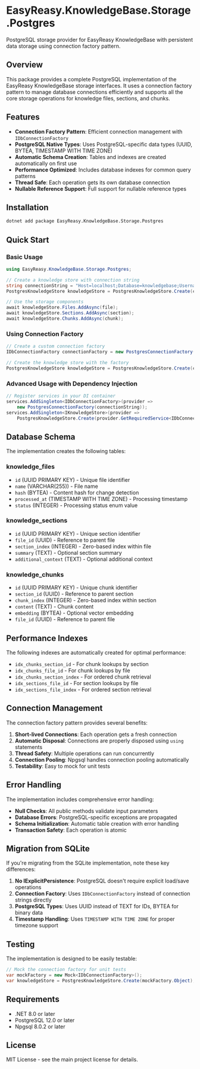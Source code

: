 # EasyReasy.KnowledgeBase.Storage.Postgres

PostgreSQL storage provider for EasyReasy KnowledgeBase with persistent data storage using connection factory pattern.

## Overview

This package provides a complete PostgreSQL implementation of the EasyReasy KnowledgeBase storage interfaces. It uses a connection factory pattern to manage database connections efficiently and supports all the core storage operations for knowledge files, sections, and chunks.

## Features

- **Connection Factory Pattern**: Efficient connection management with `IDbConnectionFactory`
- **PostgreSQL Native Types**: Uses PostgreSQL-specific data types (UUID, BYTEA, TIMESTAMP WITH TIME ZONE)
- **Automatic Schema Creation**: Tables and indexes are created automatically on first use
- **Performance Optimized**: Includes database indexes for common query patterns
- **Thread Safe**: Each operation gets its own database connection
- **Nullable Reference Support**: Full support for nullable reference types

## Installation

```bash
dotnet add package EasyReasy.KnowledgeBase.Storage.Postgres
```

## Quick Start

### Basic Usage

```csharp
using EasyReasy.KnowledgeBase.Storage.Postgres;

// Create a knowledge store with connection string
string connectionString = "Host=localhost;Database=knowledgebase;Username=user;Password=pass";
PostgresKnowledgeStore knowledgeStore = PostgresKnowledgeStore.Create(connectionString);

// Use the storage components
await knowledgeStore.Files.AddAsync(file);
await knowledgeStore.Sections.AddAsync(section);
await knowledgeStore.Chunks.AddAsync(chunk);
```

### Using Connection Factory

```csharp
// Create a custom connection factory
IDbConnectionFactory connectionFactory = new PostgresConnectionFactory(connectionString);

// Create the knowledge store with the factory
PostgresKnowledgeStore knowledgeStore = PostgresKnowledgeStore.Create(connectionFactory);
```

### Advanced Usage with Dependency Injection

```csharp
// Register services in your DI container
services.AddSingleton<IDbConnectionFactory>(provider => 
    new PostgresConnectionFactory(connectionString));
services.AddSingleton<IKnowledgeStore>(provider => 
    PostgresKnowledgeStore.Create(provider.GetRequiredService<IDbConnectionFactory>()));
```

## Database Schema

The implementation creates the following tables:

### knowledge_files
- `id` (UUID PRIMARY KEY) - Unique file identifier
- `name` (VARCHAR(255)) - File name
- `hash` (BYTEA) - Content hash for change detection
- `processed_at` (TIMESTAMP WITH TIME ZONE) - Processing timestamp
- `status` (INTEGER) - Processing status enum value

### knowledge_sections
- `id` (UUID PRIMARY KEY) - Unique section identifier
- `file_id` (UUID) - Reference to parent file
- `section_index` (INTEGER) - Zero-based index within file
- `summary` (TEXT) - Optional section summary
- `additional_context` (TEXT) - Optional additional context

### knowledge_chunks
- `id` (UUID PRIMARY KEY) - Unique chunk identifier
- `section_id` (UUID) - Reference to parent section
- `chunk_index` (INTEGER) - Zero-based index within section
- `content` (TEXT) - Chunk content
- `embedding` (BYTEA) - Optional vector embedding
- `file_id` (UUID) - Reference to parent file

## Performance Indexes

The following indexes are automatically created for optimal performance:

- `idx_chunks_section_id` - For chunk lookups by section
- `idx_chunks_file_id` - For chunk lookups by file
- `idx_chunks_section_index` - For ordered chunk retrieval
- `idx_sections_file_id` - For section lookups by file
- `idx_sections_file_index` - For ordered section retrieval

## Connection Management

The connection factory pattern provides several benefits:

1. **Short-lived Connections**: Each operation gets a fresh connection
2. **Automatic Disposal**: Connections are properly disposed using `using` statements
3. **Thread Safety**: Multiple operations can run concurrently
4. **Connection Pooling**: Npgsql handles connection pooling automatically
5. **Testability**: Easy to mock for unit tests

## Error Handling

The implementation includes comprehensive error handling:

- **Null Checks**: All public methods validate input parameters
- **Database Errors**: PostgreSQL-specific exceptions are propagated
- **Schema Initialization**: Automatic table creation with error handling
- **Transaction Safety**: Each operation is atomic

## Migration from SQLite

If you're migrating from the SQLite implementation, note these key differences:

1. **No IExplicitPersistence**: PostgreSQL doesn't require explicit load/save operations
2. **Connection Factory**: Uses `IDbConnectionFactory` instead of connection strings directly
3. **PostgreSQL Types**: Uses UUID instead of TEXT for IDs, BYTEA for binary data
4. **Timestamp Handling**: Uses `TIMESTAMP WITH TIME ZONE` for proper timezone support

## Testing

The implementation is designed to be easily testable:

```csharp
// Mock the connection factory for unit tests
var mockFactory = new Mock<IDbConnectionFactory>();
var knowledgeStore = PostgresKnowledgeStore.Create(mockFactory.Object);
```

## Requirements

- .NET 8.0 or later
- PostgreSQL 12.0 or later
- Npgsql 8.0.2 or later

## License

MIT License - see the main project license for details.
